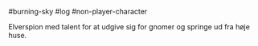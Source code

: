 #burning-sky #log #non-player-character

Elverspion med talent for at udgive sig for gnomer og springe ud fra høje huse.
